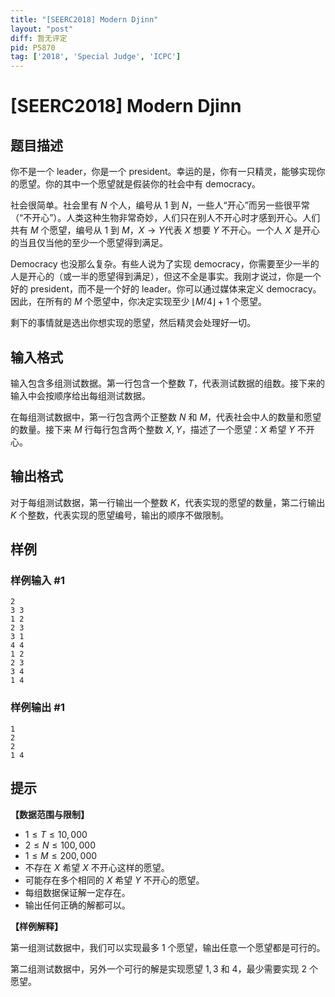 ```yaml
---
title: "[SEERC2018] Modern Djinn"
layout: "post"
diff: 暂无评定
pid: P5870
tag: ['2018', 'Special Judge', 'ICPC']
---
```

# [SEERC2018] Modern Djinn
## 题目描述

你不是一个 leader，你是一个 president。幸运的是，你有一只精灵，能够实现你的愿望。你的其中一个愿望就是假装你的社会中有 democracy。

社会很简单。社会里有 $N$ 个人，编号从 $1$ 到 $N$，一些人“开心”而另一些很平常（“不开心”）。人类这种生物非常奇妙，人们只在别人不开心时才感到开心。人们共有 $M$ 个愿望，编号从 $1$ 到 $M$，$X \rightarrow Y$代表 $X$ 想要 $Y$ 不开心。一个人 $X$ 是开心的当且仅当他的至少一个愿望得到满足。

Democracy 也没那么复杂。有些人说为了实现 democracy，你需要至少一半的人是开心的（或一半的愿望得到满足），但这不全是事实。我刚才说过，你是一个好的 president，而不是一个好的 leader。你可以通过媒体来定义 democracy。因此，在所有的 $M$ 个愿望中，你决定实现至少 $\lfloor M/4 \rfloor +1$ 个愿望。

剩下的事情就是选出你想实现的愿望，然后精灵会处理好一切。
## 输入格式

输入包含多组测试数据。第一行包含一个整数 $T$，代表测试数据的组数。接下来的输入中会按顺序给出每组测试数据。

在每组测试数据中，第一行包含两个正整数 $N$ 和 $M$，代表社会中人的数量和愿望的数量。接下来 $M$ 行每行包含两个整数 $X, Y$，描述了一个愿望：$X$ 希望 $Y$ 不开心。
## 输出格式

对于每组测试数据，第一行输出一个整数 $K$，代表实现的愿望的数量，第二行输出 $K$ 个整数，代表实现的愿望编号，输出的顺序不做限制。
## 样例

### 样例输入 #1
```
2
3 3
1 2
2 3
3 1
4 4
1 2
2 3
3 4
1 4
```
### 样例输出 #1
```
1
2
2
1 4
```
## 提示

**【数据范围与限制】**

- $1 \leq T \leq 10, 000$
- $2 \leq N \leq 100,000$
- $1 \leq M \leq 200,000$
- 不存在 $X$ 希望 $X$ 不开心这样的愿望。
- 可能存在多个相同的 $X$ 希望 $Y$ 不开心的愿望。
- 每组数据保证解一定存在。
- 输出任何正确的解都可以。

**【样例解释】**

第一组测试数据中，我们可以实现最多 $1$ 个愿望，输出任意一个愿望都是可行的。

第二组测试数据中，另外一个可行的解是实现愿望 $1, 3$ 和 $4$，最少需要实现 $2$ 个愿望。


